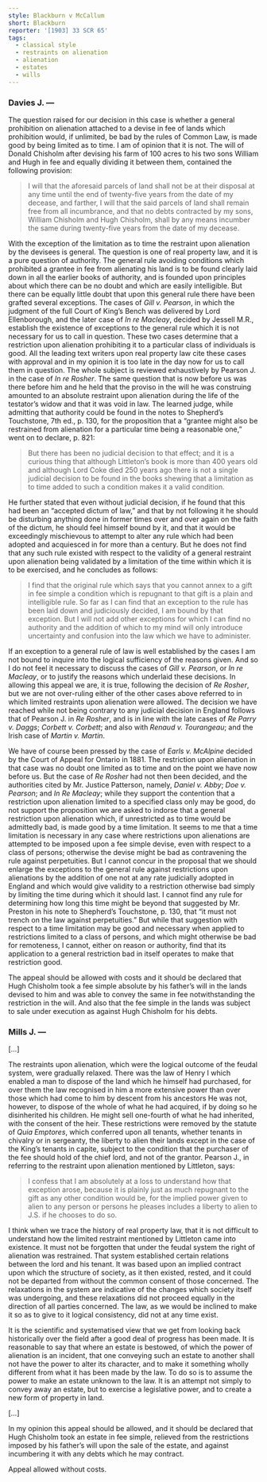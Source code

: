 ```yaml
---
style: Blackburn v McCallum
short: Blackburn
reporter: '[1903] 33 SCR 65'
tags:
  - classical style
  - restraints on alienation
  - alienation
  - estates
  - wills
---
```




### Davies J. —

The question raised for our decision in this case is whether a general prohibition on alienation attached to a devise in fee of lands which prohibition would, if unlimited, be bad by the rules of Common Law, is made good by being limited as to time. I am of opinion that it is not. The will of Donald Chisholm after devising his farm of 100 acres to his two sons William and Hugh in fee and equally dividing it between them, contained the following provision: 

> I will that the aforesaid parcels of land shall not be at their disposal at any time until the end of twenty-five years from the date of my decease, and farther, I will that the said parcels of land shall remain free from all incumbrance, and that no debts contracted by my sons, William Chisholm and Hugh Chisholm, shall by any means incumber the same during twenty-five years from the date of my decease.

With the exception of the limitation as to time the restraint upon alienation by the devisees is general. The question is one of real property law, and it is a pure question of authority. The general rule avoiding conditions which prohibited a grantee in fee from alienating his land is to be found clearly laid down in all the earlier books of authority, and is founded upon principles about which there can be no doubt and which are easily intelligible. But there can be equally little doubt that upon this general rule there have been grafted several exceptions. The cases of *Gill v. Pearson*, in which the judgment of the full Court of King’s Bench was delivered by Lord Ellenborough, and the later case of *In re Macleay*, decided by Jessell M.R., establish the existence of exceptions to the general rule which it is not necessary for us to call in question. These two cases determine that a restriction upon alienation prohibiting it to a particular class of individuals is good. All the leading text writers upon real property law cite these cases with approval and in my opinion it is too late in the day now for us to call them in question. The whole subject is reviewed exhaustively by Pearson J. in the case of *In re Rosher*. The same question that is now before us was there before him and he held that the proviso in the will he was construing amounted to an absolute restraint upon alienation during the life of the testator’s widow and that it was void in law. The learned judge, while admitting that authority could be found in the notes to Shepherd’s Touchstone, 7th ed., p. 130, for the proposition that a “grantee might also be restrained from alienation for a particular time being a reasonable one,” went on to declare, p. 821: 

> But there has been no judicial decision to that effect; and it is a curious thing that although Littleton’s book is more than 400 years old and although Lord Coke died 250 years ago there is not a single judicial decision to be found in the books shewing that a limitation as to time added to such a condition makes it a valid condition.

He further stated that even without judicial decision, if he found that this had been an “accepted dictum of law,” and that by not following it he should be disturbing anything done in former times over and over again on the faith of the dictum, he should feel himself bound by it, and that it would be exceedingly mischievous to attempt to alter any rule which had been adopted and acquiesced in for more than a century. But he does not find that any such rule existed with respect to the validity of a general restraint upon alienation being validated by a limitation of the time within which it is to be exercised, and he concludes as follows:

> I find that the original rule which says that you cannot annex to a gift in fee simple a condition which is repugnant to that gift is a plain and intelligible rule. So far as I can find that an exception to the rule has been laid down and judiciously decided, I am bound by that exception. But I will not add other exceptions for which I can find no authority and the addition of which to my mind will only introduce uncertainty and confusion into the law which we have to administer.

If an exception to a general rule of law is well established by the cases I am not bound to inquire into the logical sufficiency of the reasons given. And so I do not feel it necessary to discuss the cases of *Gill v. Pearson*, or *In re Macleay*, or to justify the reasons which underlaid these decisions. In allowing this appeal we are, it is true, following the decision of *Re Rosher*, but we are not over-ruling either of the other cases above referred to in which limited restraints upon alienation were allowed. The decision we have reached while not being contrary to any judicial decision in England follows that of Pearson J. in *Re Rosher*, and is in line with the late cases of *Re Parry v. Daggs*; *Corbett v. Corbett*; and also with *Renaud v. Tourangeau*; and the Irish case of *Martin v. Martin*.

We have of course been pressed by the case of *Earls v. McAlpine* decided by the Court of Appeal for Ontario in 1881. The restriction upon alienation in that case was no doubt one limited as to time and on the point we have now before us. But the case of *Re Rosher* had not then been decided, and the authorities cited by Mr. Justice Patterson, namely, *Daniel v. Abby*; *Doe v. Pearson*; and *In Re Macleay*; while they support the contention that a restriction upon alienation limited to a specified class only may be good, do not support the proposition we are asked to indorse that a general restriction upon alienation which, if unrestricted as to time would be admittedly bad, is made good by a time limitation. It seems to me that a time limitation is necessary in any case where restrictions upon alienations are attempted to be imposed upon a fee simple devise, even with respect to a class of persons; otherwise the devise might be bad as contravening the rule against perpetuities. But I cannot concur in the proposal that we should enlarge the exceptions to the general rule against restrictions upon alienations by the addition of one not at any rate judicially adopted in England and which would give validity to a restriction otherwise bad simply by limiting the time during which it should last. I cannot find any rule for determining how long this time might be beyond that suggested by Mr. Preston in his note to Shepherd’s Touchstone, p. 130, that “it must not trench on the law against perpetuities.” But while that suggestion with respect to a time limitation may be good and necessary when applied to restrictions limited to a class of persons, and which might otherwise be bad for remoteness, I cannot, either on reason or authority, find that its application to a general restriction bad in itself operates to make that restriction good.

The appeal should be allowed with costs and it should be declared that Hugh Chisholm took a fee simple absolute by his father’s will in the lands devised to him and was able to convey the same in fee notwithstanding the restriction in the will. And also that the fee simple in the lands was subject to sale under execution as against Hugh Chisholm for his debts.

### Mills J. —

[…]

The restraints upon alienation, which were the logical outcome of the feudal system, were gradually relaxed. There was the law of Henry I which enabled a man to dispose of the land which he himself had purchased, for over them the law recognised in him a more extensive power than over those which had come to him by descent from his ancestors He was not, however, to dispose of the whole of what he had acquired, if by doing so he disinherited his children. He might sell one-fourth of what he had inherited, with the consent of the heir. These restrictions were removed by the statute of *Quia Emptores*, which conferred upon all tenants, whether tenants in chivalry or in sergeanty, the liberty to alien their lands except in the case of the King’s tenants in capite, subject to the condition that the purchaser of the fee should hold of the chief lord, and not of the grantor. Pearson J., in referring to the restraint upon alienation mentioned by Littleton, says:

> I confess that I am absolutely at a loss to understand how that exception arose, because it is plainly just as much repugnant to the gift as any other condition would be, for the implied power given to alien to any person or persons he pleases includes a liberty to alien to J.S. if he chooses to do so.

I think when we trace the history of real property law, that it is not difficult to understand how the limited restraint mentioned by Littleton came into existence. It must not be forgotten that under the feudal system the right of alienation was restrained. That system established certain relations between the lord and his tenant. It was based upon an implied contract upon which the structure of society, as it then existed, rested, and it could not be departed from without the common consent of those concerned. The relaxations in the system are indicative of the changes which society itself was undergoing, and these relaxations did not proceed equally in the direction of all parties concerned. The law, as we would be inclined to make it so as to give to it logical consistency, did not at any time exist.

It is the scientific and systematised view that we get from looking back historically over the field after a good deal of progress has been made. It is reasonable to say that where an estate is bestowed, of which the power of alienation is an incident, that one conveying such an estate to another shall not have the power to alter its character, and to make it something wholly different from what it has been made by the law. To do so is to assume the power to make an estate unknown to the law. It is an attempt not simply to convey away an estate, but to exercise a legislative power, and to create a new form of property in land. 

[…]

In my opinion this appeal should be allowed, and it should be declared that Hugh Chisholm took an estate in fee simple, relieved from the restrictions imposed by his father’s will upon the sale of the estate, and against incumbering it with any debts which he may contract.

Appeal allowed without costs.
